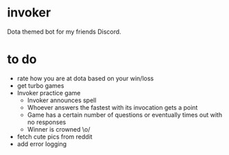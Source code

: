 # invoker
Dota themed bot for my friends Discord.

# to do
* rate how you are at dota based on your win/loss
* get turbo games
* Invoker practice game
  - Invoker announces spell
  - Whoever answers the fastest with its invocation gets a point
  - Game has a certain number of questions or eventually times out with no responses
  - Winner is crowned \o/
* fetch cute pics from reddit
* add error logging
